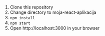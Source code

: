 1. Clone this repository
2. Change directory to moja-react-aplikacija
3. `npm install`
4. `npm start`
5. Open http://localhost:3000 in your browser
